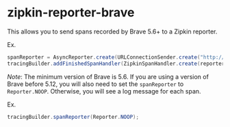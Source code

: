 # zipkin-reporter-brave
This allows you to send spans recorded by Brave 5.6+ to a Zipkin reporter.

Ex.
```java
spanReporter = AsyncReporter.create(URLConnectionSender.create("http://localhost:9411/api/v2/spans"));
tracingBuilder.addFinishedSpanHandler(ZipkinSpanHandler.create(reporter));
```

*Note*: The minimum version of Brave is 5.6. If you are using a version of Brave before 5.12, you
will also need to set the `spanReporter` to `Reporter.NOOP`. Otherwise, you will see a log
message for each span.

Ex.
```java
tracingBuilder.spanReporter(Reporter.NOOP);
```



